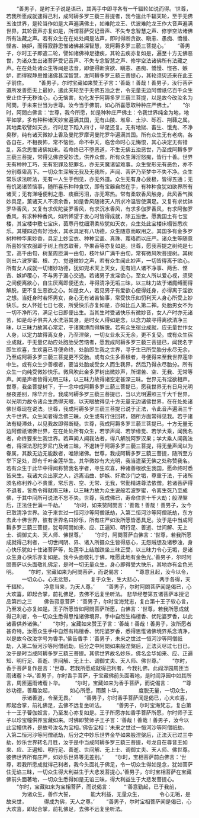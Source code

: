 <!-- { "loadSidebar": true } -->
　　“善男子，是时王子说是语已，其两手中即寻各有一千辐轮如说而得。‘世尊，若我所愿成就逮得己利，成阿耨多罗三藐三菩提者，我今遣此千辐天轮，至于无佛五浊世界，是轮当作如是大声遍满佛土，如难陀龙王、优波难陀龙王作大音声遍满世界，其轮音声亦复如是，所谓菩萨受记音声、不失专念智慧之声、修学空法诸佛所有法藏之声。若有众生在在处处闻是法声，即时得断贪欲、瞋恚、愚痴、憍慢、悭吝、嫉妒，而得寂静思惟诸佛甚深智慧，发阿耨多罗三藐三菩提心。’
　　“善男子，尔时王子即遣二轮，譬如诸佛神足捷疾，其轮去疾亦复如是，遍至十方无佛恶世，为诸众生出诸菩萨受记音声、不失专念智慧之声、修学空法诸佛所有法藏之声。在在处处诸众生等闻是法音，即便得断贪欲、瞋恚、愚痴、憍慢、悭吝、嫉妒，而得寂静思惟诸佛甚深智慧，发阿耨多罗三藐三菩提心，其轮须臾还来在此王子前住。
　　“善男子，尔时宝藏如来赞王子言：‘善哉！善哉！善男子，汝行菩萨道所发善愿无上最妙，遣此天轮至于无佛五浊之世，令无量无边阿僧祇亿百千众生安止住于无秽浊心，心无恼害，劝化发于阿耨多罗三藐三菩提，以是故今改汝名为阿閦，于未来世当为世尊。汝今当于佛前，如心所喜愿取种种庄严佛土。’
　　“尔时，阿閦白佛言：‘世尊，我今所愿，如是种种庄严佛土：令我世界纯金为地，地平如掌，多有种种诸天妙宝遍满其国，无有山陵、堆阜、土沙、砾石、荆蕀之属。其地柔软譬如天衣，行时足下蹈入四寸，举足还复。无有地狱、畜生、饿鬼、不净臭秽，纯有诸天微妙上香及曼陀罗摩诃曼陀罗华遍满其国。所有众生无有老病，各各自在，不相畏怖，常不恼他，命不中夭，临舍命时心无悔恨，其心决定无有错乱，系念思惟诸佛如来。若命终已不堕恶道，不生无佛五浊恶世，乃至成阿耨多罗三藐三菩提，常得见佛咨受妙法，供养众僧。所有众生薄淫怒痴，皆行十善。世界无有种种工巧，无有犯罪及犯罪名，亦无天魔诸留难事。众生受形无有恶色，亦不分别尊卑高下。一切众生深解无我及无我所，声闻、菩萨乃至梦中不失不净。众生常乐求法听法，无有一人生于倒见，亦无外道。众生无有身心疲极，皆得五通；无有饥渴诸苦恼事，随所喜乐种种食饮，即有宝器自然在手，有种种食犹如欲界所有诸天；无有涕唾便利之患、痰癊污泪，亦无寒热。常有柔软香风触身，此风香气微妙具足，薰诸天人不须余香，如是香风随诸天人所求冷温皆使满足。又复有求优钵罗华香风，又复有求优陀娑罗香风，有求沉水香风，有求多伽罗香风，有求阿伽罗香风，有求种种香风，如所悕望于发心时皆得成就，除五浊世。愿我国土有七宝楼，其宝楼中敷七宝床，茵蓐丹枕细滑柔软犹如天衣，众生处此宝楼床榻皆悉欢乐。其楼四边有好池水，其水具足有八功德，众生随意而取用之。其国多有金多罗树种种华果妙香，具足上妙宝衣、种种宝盖、真珠、璎珞而以庄严。诸众生等随意所喜妙宝衣服即于树上自恣取著，华果香等亦复如是。世尊，愿我菩提之树纯是七宝，高千由旬，树茎周匝满一由旬，枝叶纵广满千由旬，常有微风吹菩提树。其树则出六波罗蜜、根、力、觉道微妙之声，若有众生闻此妙声，一切皆得离于欲心。所有女人成就一切诸妙功德，犹如兜术天上天女，无有妇人诸不净事、两舌、悭吝、嫉妒覆心，不与男子漏心交通。若诸男子发淫欲心，至女人所以爱心视，须臾之间便离欲心，自生厌离即便还去，寻得清净无垢三昧，以三昧力故于诸魔缚而得解脱，更不复生恶欲之心。如是女人，若见男子有爱欲心便得妊身，亦得离于淫欲之想。当妊身时若怀男女，身心无有诸苦恼事，常受快乐如忉利天人身心所受上妙快乐。女人怀妊七日七夜，所受快乐亦复如是，亦如比丘入第二禅。处胎男女不为一切不净所污，满足七日即便出生。当其生时受诸快乐有微妙音，女人产时亦无诸苦，如是母子俱共入水洗浴其身。是时女人得如是念，以念力故寻得离欲清净三昧，以三昧力故其心常定，于诸魔缚而得解脱。若有众生宿业成就，应无量世作女人身，以定力故得离女身，乃至涅槃，一切女业永灭无余，更不复受。或有众生宿业成就，于无量亿劫应处胞胎受苦恼者，愿我成阿耨多罗三藐三菩提已，闻我名字即生欢喜，生欢喜已寻便命终，处胎即生我之世界，寻于生已所受胎分永尽无余，乃至成阿耨多罗三藐三菩提更不受胎。或有众生多善根者，寻便得来至我世界莲华中生。或有众生少善根者，要当处胎或受女人而生我界，然后乃得永尽胎分。所有众生一向纯受微妙快乐。微风吹此金多罗树出微妙声，所谓苦、空、无我、无常等声。闻是声者皆得光明三昧，以三昧力故得诸空定甚深三昧。世界无有淫欲相声。世尊，我坐菩提树下，于一念中成阿耨多罗三藐三菩提已，愿我世界无有日月光明昼夜差别，除华开合。我成阿耨多罗三藐三菩提已，当以光明遍照三千大千世界，以光明力故令诸众生悉得天眼，以天眼故得见十方无量无边诸佛世界，在在处处诸佛世尊现在说法。世尊，我成阿耨多罗三藐三菩提已说于正法，令此音声遍满三千大千世界。众生闻者得念佛三昧，众生或有行住回转，随所方面常得见我。若于诸法有疑滞处，以见我故即得断疑。世尊，我成阿耨多罗三藐三菩提已，十方无量无边阿僧祇诸佛世界，在在处处所有众生，若学声闻、若学缘觉、若学大乘，闻我名者，命终要来生我世界。若声闻人闻我法者，得八解脱阿罗汉果；学大乘人闻我法者，得深法忍陀罗尼门及诸三昧，不退转于阿耨多罗三藐三菩提，得无量声闻以为眷属，其数无边无能数者，唯除诸佛。世尊，我成阿耨多罗三藐三菩提，随所至方举下足处，即有千叶金莲华生。其华微妙有大光明，我当遣至无佛之处称赞我名。若有众生于此华中得闻称赞我名字者，寻生欢喜，种诸善根欲生我国，愿命终时悉皆来生。我诸大众出家之人，远离谄曲、妒嫉、奸欺沙门之垢，尊重于法，于诸所须名称利养心不贵重，常乐苦、空、无常、无我，常勤精进尊法依僧。若诸菩萨得不退者，皆悉令得就雨三昧，以三昧力故为众生说般若波罗蜜，令离生死乃至成佛，于其中间所可说法不忘不失。世尊，我成佛已，寿命住世十千大劫；般涅槃后，正法住世满一千劫。’
　　“尔时，如来赞阿閦言：‘善哉！善哉！善男子，汝今已取清净世界。汝于来世过一恒河沙等阿僧祇劫，入第二恒河沙等阿僧祇劫，东方去此十佛世界，彼有世界名曰妙乐，所有庄严如汝所愿皆悉具足。汝于是中当成阿耨多罗三藐三菩提，犹号阿閦如来、应、正遍知、明行足、善逝、世间解、无上士、调御丈夫、天人师、佛世尊。’
　　“尔时，阿閦菩萨白佛言：‘世尊，若我所愿成就得己利者，一切世间阴、界、诸入所摄众生皆得慈心，无怨贼想及诸秽浊，身心快乐犹如十住诸菩萨等，处莲华上结跏趺坐三昧正受，以三昧力令心无垢，是诸众生身心快乐亦复如是。我今头面敬礼于佛，唯愿此地有金色光。’善男子，尔时阿閦菩萨以头面敬礼佛足，是时一切无量众生，身心即得受大快乐，其地亦有金色光明。
　　“尔时，宝藏如来为阿閦菩萨，而说偈言：
　　“‘尊意且起，汝今以令，
　　　一切众心，心无忿怒，
　　　复于众生，生大悲心，
　　　两手各得，天千辐轮，
　　　净意当来，为天人尊。’
　　“善男子，尔时阿閦菩萨闻是偈已，心大欢喜，即起合掌，前礼佛足，去佛不远复坐听法。
悲华经卷第五诸菩萨本授记品第四之三
　　佛告寂意菩萨：“善男子，尔时宝海梵志，复白第十王子软心言，乃至发心亦复如是。王子所愿皆如阿閦菩萨所愿，白佛言：‘世尊，若我所愿成就得己利者，令一切众生悉得思惟诸佛境界，手中自然生栴檀香、优陀婆罗香，以此诸香供养诸佛。’
　　“尔时，宝藏如来赞王子言：‘善哉！善哉！善男子，汝所愿者甚奇特。汝愿众生手中自然有栴檀香、优陀婆罗香，悉得思惟诸佛境界系念清净，以是故今改汝字号为香手。’佛告香手：‘善男子，未来之世过一恒河沙等阿僧祇劫，入第二恒河沙等阿僧祇劫，后分之中阿閦如来般涅槃后，正法灭尽过七日已，汝于是时当成阿耨多罗三藐三菩提。其佛世界故名妙乐，佛名金华如来、应、正遍知、明行足、善逝、世间解、无上士、调御丈夫、天人师、佛世尊。’
　　“尔时，香手菩萨复作是言：‘世尊，若我所愿成就得己利者，今我礼佛，此阎浮园周匝当雨诸薝卜华。’善男子，尔时香手菩萨，于宝藏佛前头面著地，是时阎浮园中如其所言，周匝遍雨诸薝卜华。
　　“尔时，宝藏如来为香手菩萨，而说偈言：
　　“‘尊妙功德，善趣汝起，
　　　如心所愿，雨薝卜华，
　　　度脱无量，一切众生，
　　　示诸善道，令至无畏。’
　　“善男子，尔时香手菩萨闻是偈已，心大欢喜，即起合掌，前礼佛足，去佛不远复坐听法。
　　“善男子，尔时宝海梵志，复白第十一王子瞢伽奴言，乃至发心亦复如是。王子所愿亦如香手菩萨所愿，尔时师子王子以珍宝幢供养宝藏如来。时佛即赞师子王子言：‘善哉！善哉！善男子，汝今以此宝幢供养，是故号汝名为宝相。’佛告宝相：‘未来之世过一恒河沙等阿僧祇劫，入第二恒河沙等阿僧祇劫，后分之中妙乐世界金华如来般涅槃后，正法灭已过三中劫，妙乐世界转名月胜，汝于是中当成阿耨多罗三藐三菩提，号龙自在尊音王如来、应、正遍知、明行足、善逝、世间解、无上士、调御丈夫、天人师、佛世尊。彼佛世界所有庄严，如妙乐世界等无差别。’
　　“尔时，宝相菩萨前白佛言：‘世尊，若我所愿成就得己利者，我今头面礼于佛足，令一切众生得如是念，犹如菩萨住无谄三昧，一切众生得大利益生于大悲发菩提心。’善男子，尔时宝相菩萨在宝藏佛前头面著地，一切众生悉得如是无谄三昧，得大利益生于大悲发菩提心。
　　“尔时，宝藏如来为宝相菩萨，而说偈言：
　　“‘善意勤起，已于我前，
　　　为诸众生，善作大誓，
　　　能大利益，无量众生，
　　　令心无垢，是故来世，
　　　得成为佛，天人之尊。’
　　“善男子，尔时宝相菩萨闻是偈已，心大欢喜，即起合掌，前礼佛足，去佛不远复坐听法。
